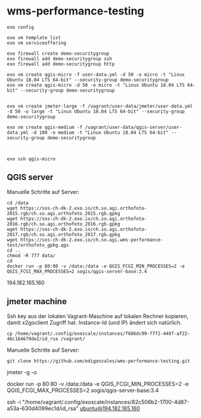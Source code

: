 # wms-performance-testing

```
exo config
```
```
exo vm template list
exo vm serviceoffering
```

```
exo firewall create demo-securitygroup
exo firewall add demo-securitygroup ssh 
exo firewall add demo-securitygroup http

exo vm create qgis-micro -f user-data.yml -d 50 -o micro -t "Linux Ubuntu 18.04 LTS 64-bit" --security-group demo-securitygroup
exo vm create qgis-micro -d 50 -o micro -t "Linux Ubuntu 18.04 LTS 64-bit" --security-group demo-securitygroup


exo vm create jmeter-large -f /vagrant/user-data/jmeter/user-data.yml -d 50 -o large -t "Linux Ubuntu 18.04 LTS 64-bit" --security-group demo-securitygroup

exo vm create qgis-medium -f /vagrant/user-data/qgis-server/user-data.yml -d 100 -o medium -t "Linux Ubuntu 18.04 LTS 64-bit" --security-group demo-securitygroup



```

```
exo ssh qgis-micro
```


## QGIS server

Manuelle Schritte auf Server:
```
cd /data
wget https://sos-ch-dk-2.exo.io/ch.so.agi.orthofoto-2015.rgb/ch.so.agi.orthofoto_2015.rgb.gpkg
wget https://sos-ch-dk-2.exo.io/ch.so.agi.orthofoto-2016.rgb/ch.so.agi.orthofoto_2016.rgb.gpkg
wget https://sos-ch-dk-2.exo.io/ch.so.agi.orthofoto-2017.rgb/ch.so.agi.orthofoto_2017.rgb.gpkg
wget https://sos-ch-dk-2.exo.io/ch.so.agi.wms-performance-test/orthofoto_gpkg.qgs 
cd ..
chmod -R 777 data/
cd
docker run -p 80:80 -v /data:/data -e QGIS_FCGI_MIN_PROCESSES=2 -e QGIS_FCGI_MAX_PROCESSES=2 sogis/qgis-server-base:3.4
```


194.182.165.160


## jmeter machine

Ssh key aus der lokalen Vagrant-Maschine auf lokalen Rechner kopieren, damit x2goclient Zugriff hat. Instance-Id (und IP) ändert sich natürlich.
```
cp /home/vagrant/.config/exoscale/instances/f686dc99-f7f2-448f-af22-46c164679de2/id_rsa /vagrant/
```

Manuelle Schritte auf Server:
```
git clone https://github.com/edigonzales/wms-performance-testing.git
```




jmeter -g <log file> -o <Path to output folder>

docker run -p 80:80 -v /data:/data -e QGIS_FCGI_MIN_PROCESSES=2 -e QGIS_FCGI_MAX_PROCESSES=2 sogis/qgis-server-base:3.4

ssh -i "/home/vagrant/.config/exoscale/instances/82c506b2-1700-4d87-a53a-630d4099ec1d/id_rsa" ubuntu@194.182.165.160